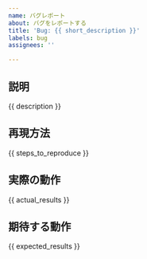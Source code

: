 ```yaml
---
name: バグレポート
about: バグをレポートする
title: 'Bug: {{ short_description }}'
labels: bug
assignees: ''

---
```


## 説明

{{ description }}

## 再現方法

{{ steps_to_reproduce }}

## 実際の動作

{{ actual_results }}

## 期待する動作

{{ expected_results }}
